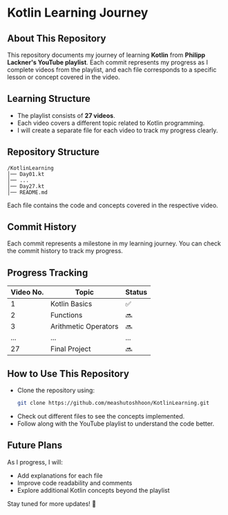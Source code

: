 # Kotlin Learning Journey

## About This Repository
This repository documents my journey of learning **Kotlin** from **Philipp Lackner's YouTube playlist**. Each commit represents my progress as I complete videos from the playlist, and each file corresponds to a specific lesson or concept covered in the video.

## Learning Structure
- The playlist consists of **27 videos**.
- Each video covers a different topic related to Kotlin programming.
- I will create a separate file for each video to track my progress clearly.

## Repository Structure
```
/KotlinLearning
│── Day01.kt
│── ...
│── Day27.kt
│── README.md
```
Each file contains the code and concepts covered in the respective video.

## Commit History
Each commit represents a milestone in my learning journey. You can check the commit history to track my progress.

## Progress Tracking
| Video No. | Topic | Status |
|-----------|----------------|--------|
| 1 | Kotlin Basics | ✅ |
| 2 | Functions | 🔜 |
| 3 | Arithmetic Operators | 🔜 |
| ... | ... | ... |
| 27 | Final Project | 🔜 |

## How to Use This Repository
- Clone the repository using:
  ```sh
  git clone https://github.com/meashutoshhoon/KotlinLearning.git
  ```
- Check out different files to see the concepts implemented.
- Follow along with the YouTube playlist to understand the code better.

## Future Plans
As I progress, I will:
- Add explanations for each file
- Improve code readability and comments
- Explore additional Kotlin concepts beyond the playlist

Stay tuned for more updates! 🚀

